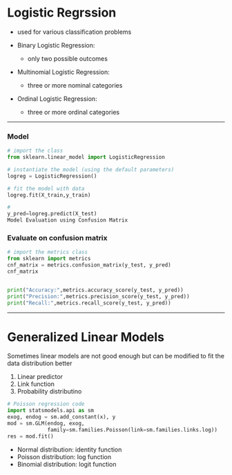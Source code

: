 # Logistic Regrssion

- used for various classification problems 

- Binary Logistic Regression:
    - only two possible outcomes
- Multinomial Logistic Regression:
    - three or more nominal categories
- Ordinal Logistic Regression:
    - three or more ordinal categories
---

### Model
```python
# import the class
from sklearn.linear_model import LogisticRegression

# instantiate the model (using the default parameters)
logreg = LogisticRegression()

# fit the model with data
logreg.fit(X_train,y_train)

#
y_pred=logreg.predict(X_test)
Model Evaluation using Confusion Matrix
```
### Evaluate on confusion matrix
```python
# import the metrics class
from sklearn import metrics
cnf_matrix = metrics.confusion_matrix(y_test, y_pred)
cnf_matrix


print("Accuracy:",metrics.accuracy_score(y_test, y_pred))
print("Precision:",metrics.precision_score(y_test, y_pred))
print("Recall:",metrics.recall_score(y_test, y_pred))
```
---
# Generalized Linear Models
Sometimes linear models are not good enough but can be modified to fit the data distribution better
1. Linear predictor
2. Link function
3. Probability distributino

```python
# Poisson regression code
import statsmodels.api as sm
exog, endog = sm.add_constant(x), y
mod = sm.GLM(endog, exog,
             family=sm.families.Poisson(link=sm.families.links.log))
res = mod.fit()
```
- Normal distribution: identity function
- Poisson distribution: log function
- Binomial distribution: logit function